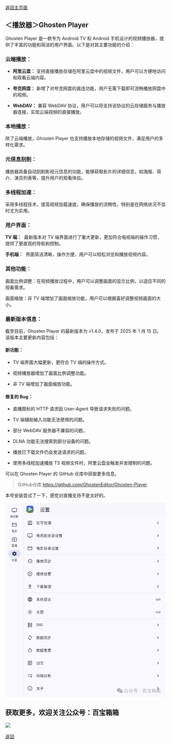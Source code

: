 [返回主页面](..)
## ＜播放器＞Ghosten Player

Ghosten Player 是一款专为 Android TV 和 Android 手机设计的视频播放器，提供了丰富的功能和简洁的用户界面。以下是对其主要功能的介绍：



### 云端播放：

*   **阿里云盘：** 支持直接播放存储在阿里云盘中的视频文件，用户可以方便地访问和观看云端内容。

*   **夸克网盘：** 新增了对夸克网盘的直连功能，用户无需下载即可流畅播放网盘中的视频。

*   **WebDAV：** 兼容 WebDAV 协议，用户可以将支持该协议的云存储服务与播放器连接，实现云端视频的直接播放。



### 本地播放：

除了云端播放，Ghosten Player 也支持播放本地存储的视频文件，满足用户的多样化需求。

### 元信息刮削：

播放器具备自动刮削影视元信息的功能，能够获取影片的详细信息，如海报、简介、演员列表等，提升用户的观看体验。

### 多线程加速：

采用多线程技术，提高视频加载速度，确保播放的流畅性，特别是在网络状况不佳时尤为实用。

### 用户界面：

**TV 端：**  最新版本对 TV 端界面进行了重大更新，更加符合电视端的操作习惯，提供了更直观的导航和控制。

**手机端：**  界面简洁清晰，操作方便，用户可以轻松浏览和播放视频内容。


### 其他功能：

画面比例调整：在视频播放过程中，用户可以调整画面的显示比例，以适应不同的观看需求。

画面缩放：非 TV 端增加了画面缩放功能，用户可以根据喜好调整视频画面的大小。



### 最新版本信息：

截至目前，Ghosten Player 的最新版本为 v1.4.0，发布于 2025 年 1 月 15 日。该版本主要更新内容包括：

#### 新功能：

*   TV 端界面大幅更新，更符合 TV 端的操作方式。

*   视频播放器增加了画面比例调整功能。

*   非 TV 端增加了画面缩放功能。

#### 修复的 Bug：

*   直播图标的 HTTP 请求因 User-Agent 导致请求失败的问题。

*   TV 端辅助输入功能无法使用的问题。

*   部分 WebDAV 服务器不兼容的问题。

*   DLNA 功能无法搜索到部分设备的问题。

*   播放已下载文件仍会发送请求的问题。

*   使用多线程加速播放 TS 视频文件时，阿里云盘会触发并发限制的问题。



可以在 Ghosten Player 的 GitHub 仓库中获取更多信息。

>GitHub仓库
>https://github.com/GhostenEditor/Ghosten-Player

本号安装尝试了一下，感觉对直播支持不是太好的。

<img src="../assets/img/016_GhostenPlayer/GhostenPlayer.png" style="max-width:100%; height:auto;">



## 获取更多，欢迎关注公众号：百宝箱箱
<img src="../assets/GongZhongHao.png" style="max-width:100%; height:auto;">

[返回](..)